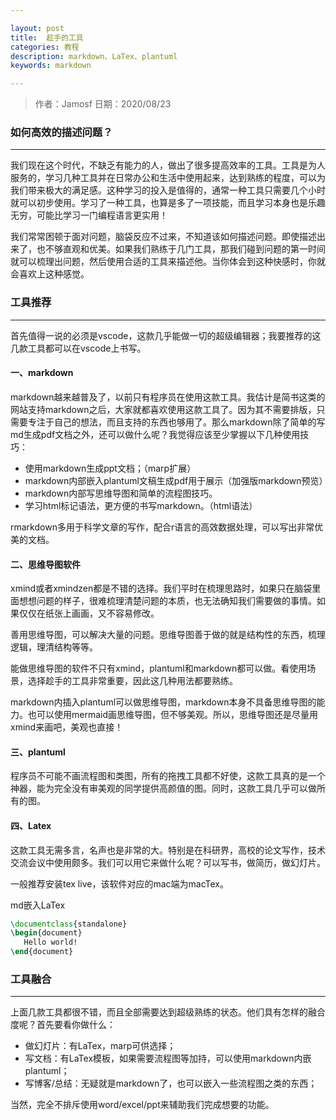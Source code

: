 ```yaml
---

layout: post
title:  趁手的工具
categories: 教程
description: markdown、LaTex、plantuml
keywords: markdown

---
```

> 作者：Jamosf
> 日期：2020/08/23

### 如何高效的描述问题？
---
我们现在这个时代，不缺乏有能力的人，做出了很多提高效率的工具。工具是为人服务的，学习几种工具并在日常办公和生活中使用起来，达到熟练的程度，可以为我们带来极大的满足感。这种学习的投入是值得的，通常一种工具只需要几个小时就可以初步使用。学习了一种工具，也算是多了一项技能，而且学习本身也是乐趣无穷，可能比学习一门编程语言更实用！

我们常常困顿于面对问题，脑袋反应不过来，不知道该如何描述问题。即使描述出来了，也不够直观和优美。如果我们熟练于几门工具，那我们碰到问题的第一时间就可以梳理出问题，然后使用合适的工具来描述他。当你体会到这种快感时，你就会喜欢上这种感觉。

### 工具推荐
---
首先值得一说的必须是vscode，这款几乎能做一切的超级编辑器；我要推荐的这几款工具都可以在vscode上书写。

#### **一、markdown**

markdown越来越普及了，以前只有程序员在使用这款工具。我估计是简书这类的网站支持markdown之后，大家就都喜欢使用这款工具了。因为其不需要排版，只需要专注于自己的想法，而且支持的东西也够用了。那么markdown除了简单的写md生成pdf文档之外，还可以做什么呢？我觉得应该至少掌握以下几种使用技巧：
 - 使用markdown生成ppt文档；（marp扩展）
 - markdown内部嵌入plantuml文稿生成pdf用于展示（加强版markdown预览）
 - markdown内部写思维导图和简单的流程图技巧。
 - 学习html标记语法，更方便的书写markdown。（html语法）

rmarkdown多用于科学文章的写作，配合r语言的高效数据处理，可以写出非常优美的文档。

#### **二、思维导图软件**

xmind或者xmindzen都是不错的选择。我们平时在梳理思路时，如果只在脑袋里面想想问题的样子，很难梳理清楚问题的本质，也无法确知我们需要做的事情。如果仅仅在纸张上画画，又不容易修改。

善用思维导图，可以解决大量的问题。思维导图善于做的就是结构性的东西，梳理逻辑，理清结构等等。

能做思维导图的软件不只有xmind，plantuml和markdown都可以做。看使用场景，选择趁手的工具非常重要，因此这几种用法都要熟练。

markdown内插入plantuml可以做思维导图，markdown本身不具备思维导图的能力。也可以使用mermaid画思维导图，但不够美观。所以，思维导图还是尽量用xmind来画吧，美观也直接！

#### **三、plantuml**

程序员不可能不画流程图和类图，所有的拖拽工具都不好使，这款工具真的是一个神器，能为完全没有审美观的同学提供高颜值的图。同时，这款工具几乎可以做所有的图。

#### **四、Latex**

这款工具无需多言，名声也是非常的大。特别是在科研界，高校的论文写作，技术交流会议中使用颇多。我们可以用它来做什么呢？可以写书，做简历，做幻灯片。

一般推荐安装tex live，该软件对应的mac端为macTex。

md嵌入LaTex
```latex {cmd=true hide=true}
\documentclass{standalone}
\begin{document}
   Hello world!
\end{document}
```

### 工具融合
---
上面几款工具都很不错，而且全部需要达到超级熟练的状态。他们具有怎样的融合度呢？首先要看你做什么：

- 做幻灯片：有LaTex，marp可供选择；
- 写文档：有LaTex模板，如果需要流程图等加持，可以使用markdown内嵌plantuml；
- 写博客/总结：无疑就是markdown了，也可以嵌入一些流程图之类的东西；

当然，完全不排斥使用word/excel/ppt来辅助我们完成想要的功能。